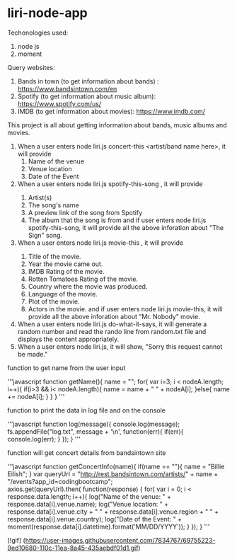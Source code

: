# liri-node-app
Techonologies used:
1. node js
2. moment

Query websites:
1. Bands in town (to get information about bands) : https://www.bandsintown.com/en
2. Spotify (to get information about music album): https://www.spotify.com/us/
3. IMDB (to get information about movies): https://www.imdb.com/

This project is all about getting information about bands, music albums and movies.
1. When a user enters node liri.js concert-this <artist/band name here>, it will provide 
    1. Name of the venue
    2. Venue location
    3. Date of the Event 
2. When a user enters node liri.js spotify-this-song <song name here>, it will provide 
    1. Artist(s)
    2. The song's name
    3. A preview link of the song from Spotify
    4. The album that the song is from
and if user enters node liri.js spotify-this-song, it will provide all the above inforation about "The Sign" song.
3. When a user enters node liri.js movie-this <movie name here>, it will provide 
    1. Title of the movie.
    2. Year the movie came out.
    3. IMDB Rating of the movie.
    4. Rotten Tomatoes Rating of the movie.
    5. Country where the movie was produced.
    6. Language of the movie.
    7. Plot of the movie.
    8. Actors in the movie.
and if user enters node liri.js movie-this, it will provide all the above inforation about "Mr. Nobody" movie.
4. When a user enters node liri.js do-what-it-says, it will generate a random number and read the rando line from random.txt file and displays the content appropriately.
5.  When a user enters node liri.js, it will show, "Sorry this request cannot be made."

function to get name from the user input

'''javascript
function getName(){
    name = "";
    for( var i=3; i < nodeA.length; i++){
        if(i>3 && i< nodeA.length){
            name = name + " " + nodeA[i];
        }else{
            name += nodeA[i];
        }
    }
}
'''

function to print the data in log file and on the console

'''javascript
 function log(message){
    console.log(message);
    fs.appendFile("log.txt", message + '\n', function(err){
        if(err){
            console.log(err);
        }
    });
}
'''

 function will get concert details from bandsintown site
 
 '''javascript
function getConcertInfo(name){
    if(name == ""){
        name = "Billie Eilish";
    }
    var queryUrl = "http://rest.bandsintown.com/artists/" + name + "/events?app_id=codingbootcamp";   
    axios.get(queryUrl).then(
    function(response) {
        for( var i = 0; i < response.data.length; i++){
            log("Name of the venue: " + response.data[i].venue.name);
            log("Venue location: " + response.data[i].venue.city + " "
                + response.data[i].venue.region + " " + response.data[i].venue.country);
            log("Date of the Event: " +  moment(response.data[i].datetime).format('MM/DD/YYYY')); 
        }
    });
}
'''

[!gif] (https://user-images.githubusercontent.com/7834767/69755223-9ed10680-110c-11ea-8a45-435aebdf01d1.gif)
